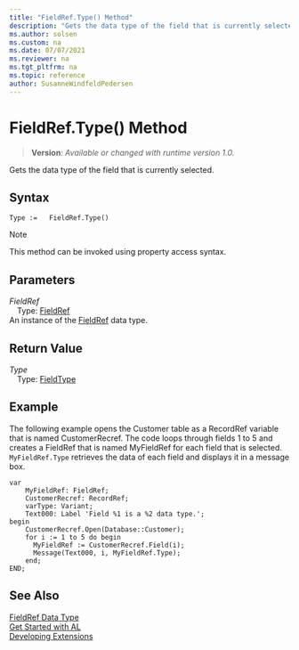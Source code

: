 ```yaml
---
title: "FieldRef.Type() Method"
description: "Gets the data type of the field that is currently selected."
ms.author: solsen
ms.custom: na
ms.date: 07/07/2021
ms.reviewer: na
ms.tgt_pltfrm: na
ms.topic: reference
author: SusanneWindfeldPedersen
---
```

[//]: # (START>DO_NOT_EDIT)
[//]: # (IMPORTANT:Do not edit any of the content between here and the END>DO_NOT_EDIT.)
[//]: # (Any modifications should be made in the .xml files in the ModernDev repo.)
# FieldRef.Type() Method
> **Version**: _Available or changed with runtime version 1.0._

Gets the data type of the field that is currently selected.


## Syntax
```AL
Type :=   FieldRef.Type()
```
> [!NOTE]
> This method can be invoked using property access syntax.

## Parameters
*FieldRef*  
&emsp;Type: [FieldRef](fieldref-data-type.md)  
An instance of the [FieldRef](fieldref-data-type.md) data type.  

## Return Value
*Type*  
&emsp;Type: [FieldType](../fieldtype/fieldtype-option.md)  



[//]: # (IMPORTANT: END>DO_NOT_EDIT)

## Example

The following example opens the Customer table as a RecordRef variable that is named CustomerRecref. The code loops through fields 1 to 5 and creates a FieldRef that is named MyFieldRef for each field that is selected. `MyFieldRef.Type` retrieves the data of each field and displays it in a message box. 
 
```al
var
    MyFieldRef: FieldRef;
    CustomerRecref: RecordRef;
    varType: Variant;
    Text000: Label 'Field %1 is a %2 data type.';
begin
    CustomerRecref.Open(Database::Customer);  
    for i := 1 to 5 do begin  
      MyFieldRef := CustomerRecref.Field(i);  
      Message(Text000, i, MyFieldRef.Type);  
    end;  
END;
```  
    
## See Also

[FieldRef Data Type](fieldref-data-type.md)  
[Get Started with AL](../../devenv-get-started.md)  
[Developing Extensions](../../devenv-dev-overview.md)